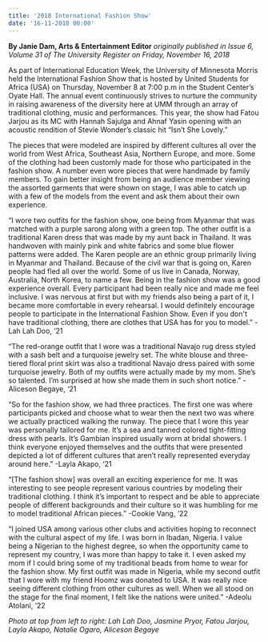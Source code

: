 ```yaml
---
title: '2018 International Fashion Show'
date: '16-11-2018 00:00'
---
```


**By Janie Dam, Arts & Entertainment Editor** _originally published in Issue 6, Volume 31 of The University Register on Friday, November 16, 2018_

As part of International Education Week, the University of Minnesota Morris held the International Fashion Show that is hosted by United Students for Africa (USA) on Thursday, November 8 at 7:00 p.m in the Student Center’s Oyate Hall. The annual event continuously strives to nurture the community in raising awareness of the diversity here at UMM through an array of traditional clothing, music and performances. This year, the show had Fatou Jarjou as its MC with Hannah Sajulga and Ahnaf Yasin opening with an acoustic rendition of Stevie Wonder’s classic hit “Isn’t She Lovely.”

The pieces that were modeled are inspired by different cultures all over the world from West Africa, Southeast Asia, Northern Europe, and more. Some of the clothing had been customly made for those who participated in the fashion show. A number even wore pieces that were handmade by family members. To gain better insight from being an audience member viewing the assorted garments that were shown on stage, I was able to catch up with a few of the models from the event and ask them about their own experience.

“I wore two outfits for the fashion show, one being from Myanmar that was matched with a purple sarong along with a green top. The other outfit is a traditional Karen dress that was made by my aunt back in Thailand. It was handwoven with mainly pink and white fabrics and some blue flower patterns were added. The Karen people are an ethnic group primarily living in Myanmar and Thailand. Because of the civil war that is going on, Karen people had fled all over the world. Some of us live in Canada, Norway, Australia, North Korea, to name a few. Being in the fashion show was a good experience overall. Every participant had been really nice and made me feel inclusive. I was nervous at first but with my friends also being a part of it, I became more comfortable in every rehearsal. I would definitely encourage people to participate in the International Fashion Show. Even if you don't have traditional clothing, there are clothes that USA has for you to model.”
-Lah Lah Doo, ‘21

“The red-orange outfit that I wore was a traditional Navajo rug dress styled with a sash belt and a turquoise jewelry set. The white blouse and three-tiered floral print skirt was also a traditional Navajo dress paired with some turquoise jewelry. Both of my outfits were actually made by my mom. She’s so talented. I’m surprised at how she made them in such short notice.”
-Aliceson Begaye, ‘21

“So for the fashion show, we had three practices. The first one was where participants picked and choose what to wear then the next two was where we actually practiced walking the runway. The piece that I wore this year was personally tailored for me. It’s a sea and tanned colored tight-fitting dress with pearls. It’s Gambian inspired usually worn at bridal showers. I think everyone enjoyed themselves and the outfits that were presented depicted a lot of different cultures that aren’t really represented everyday around here.”
-Layla Akapo, ‘21

“[The fashion show] was overall an exciting experience for me. It was interesting to see people represent various countries by modeling their traditional clothing. I think it’s important to respect and be able to appreciate people of different backgrounds and their culture so it was humbling for me to model traditional African pieces.”
-Cookie Vang, ‘22

“I joined USA among various other clubs and activities hoping to reconnect with the cultural aspect of my life. I was born in Ibadan, Nigeria. I value being a Nigerian to the highest degree, so when the opportunity came to represent my country, I was more than happy to take it. I even asked my mom if I could bring some of my traditional beads from home to wear for the fashion show. My first outfit was made in Nigeria, while my second outfit that I wore with my friend Hoomz was donated to USA. It was really nice seeing different clothing from other cultures as well. When we all stood on the stage for the final moment, I felt like the nations were united.”
-Adeolu Atolani, ‘22

_Photo at top from left to right: Lah Lah Doo, Jasmine Pryor, Fatou Jarjou, Layla Akapo, Natalie Ogaro, Aliceson Begaye_
